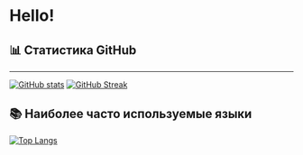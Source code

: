 # Hello!

## 📊 Статистика GitHub
---
[![GitHub stats](https://github-readme-stats.vercel.app/api?username=x2late2take&show_icons=true&theme=tokyonight&hide_border=true)](https://github.com/x2late2take/github-readme-stats) 
[![GitHub Streak](https://github-readme-streak-stats.herokuapp.com?user=x2late2take&theme=tokyonight&hide_border=true)](https://git.io/streak-stats)

## 📚 Наиболее часто используемые языки

[![Top Langs](https://github-readme-stats.vercel.app/api/top-langs/?username=x2late2take&layout=compact&theme=tokyonight&hide_border=true)](https://github.com/x2late2take/github-readme-stats)
